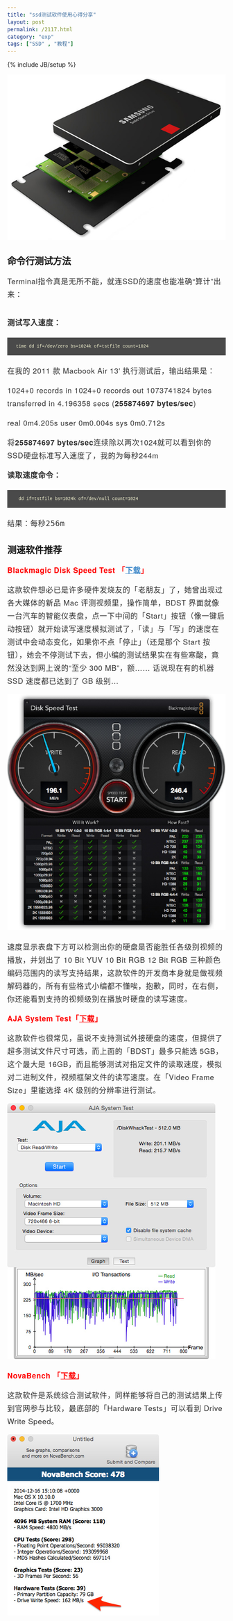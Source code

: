 ```yaml
---
title: "ssd测试软件使用心得分享"
layout: post
permalink: /2117.html
category: "exp"
tags: ["SSD" , "教程"]
---
```

{% include JB/setup %}

![ssd测试软件使用心得分享~][1]


## 命令行测试方法


<p style="margin: 0px 0px 15px; letter-spacing: 0.2mm; font-size: 17px; line-height: 30px; color: #2f2f2f; font-family: 'Lucida Grande', 'Microsoft Yahei', 'Helvetica Neue', Helvetica, Arial, sans-serif;">
  Terminal指令真是无所不能，就连SSD的速度也能准确“算计”出来：
</p>

<div class="insert-post-ads" style="color: #555555; font-family: 'Lucida Grande', 'Microsoft Yahei', 'Helvetica Neue', Helvetica, Arial, sans-serif; font-size: 14px; line-height: 25px; clear: both; float: left; width: 910px; margin: 0px 0px 20px;">
</div>

<p style="margin: 0px 0px 15px; letter-spacing: 0.2mm; font-size: 17px; line-height: 30px; color: #2f2f2f; font-family: 'Lucida Grande', 'Microsoft Yahei', 'Helvetica Neue', Helvetica, Arial, sans-serif;">
  <strong>测试写入速度：</strong>
</p>

<pre style="padding: 10px 20px; font-family: 'courier new'; font-size: 12px; color: #f8f8d4; border-top-left-radius: 0px; border-top-right-radius: 0px; border-bottom-right-radius: 0px; border-bottom-left-radius: 0px; margin: 20px 0px; line-height: 20px; word-break: break-all; word-wrap: break-word; white-space: pre-wrap; background-color: #4a4a4a; border: none;"><code style="padding: 0px; font-family: Monaco, Menlo, Consolas, 'Courier New', monospace; font-size: 10px; color: inherit; border-top-left-radius: 3px; border-top-right-radius: 3px; border-bottom-right-radius: 3px; border-bottom-left-radius: 3px; background-color: transparent; border: 0px;">time dd if=/dev/zero bs=1024k of=tstfile count=1024</code></pre>

<p style="margin: 0px 0px 15px; letter-spacing: 0.2mm; font-size: 17px; line-height: 30px; color: #2f2f2f; font-family: 'Lucida Grande', 'Microsoft Yahei', 'Helvetica Neue', Helvetica, Arial, sans-serif;">
  在我的 2011 款 Macbook Air 13′ 执行测试后，输出结果是：
</p>

<p style="margin: 0px 0px 15px; letter-spacing: 0.2mm; font-size: 17px; line-height: 30px; color: #2f2f2f; font-family: 'Lucida Grande', 'Microsoft Yahei', 'Helvetica Neue', Helvetica, Arial, sans-serif;">
  1024+0 records in 1024+0 records out 1073741824 bytes transferred in 4.196358 secs (<strong>255874697 bytes/sec</strong>)
</p>

<p style="margin: 0px 0px 15px; letter-spacing: 0.2mm; font-size: 17px; line-height: 30px; color: #2f2f2f; font-family: 'Lucida Grande', 'Microsoft Yahei', 'Helvetica Neue', Helvetica, Arial, sans-serif;">
  real 0m4.205s user 0m0.004s sys 0m0.712s
</p>

<p style="margin: 0px 0px 15px; letter-spacing: 0.2mm; font-size: 17px; line-height: 30px; color: #2f2f2f; font-family: 'Lucida Grande', 'Microsoft Yahei', 'Helvetica Neue', Helvetica, Arial, sans-serif;">
  将<strong>255874697 bytes/sec</strong>连续除以两次1024就可以看到你的SSD硬盘标准写入速度了，我的为每秒244m
</p>

<p style="margin: 0px 0px 15px; letter-spacing: 0.2mm; font-size: 17px; line-height: 30px; color: #2f2f2f; font-family: 'Lucida Grande', 'Microsoft Yahei', 'Helvetica Neue', Helvetica, Arial, sans-serif;">
  <strong>读取速度命令：</strong>
</p>

<pre style="padding: 10px 20px; font-family: 'courier new'; font-size: 12px; color: #f8f8d4; border-top-left-radius: 0px; border-top-right-radius: 0px; border-bottom-right-radius: 0px; border-bottom-left-radius: 0px; margin: 20px 0px; line-height: 20px; word-break: break-all; word-wrap: break-word; white-space: pre-wrap; background-color: #4a4a4a; border: none;"><code style="padding: 0px; font-family: Monaco, Menlo, Consolas, 'Courier New', monospace; font-size: 10px; color: inherit; border-top-left-radius: 3px; border-top-right-radius: 3px; border-bottom-right-radius: 3px; border-bottom-left-radius: 3px; background-color: transparent; border: 0px;"> dd if=tstfile bs=1024k of=/dev/null count=1024</code></pre>

<p style="margin: 0px 0px 15px; letter-spacing: 0.2mm; font-size: 17px; line-height: 30px; color: #2f2f2f; font-family: 'Lucida Grande', 'Microsoft Yahei', 'Helvetica Neue', Helvetica, Arial, sans-serif;">
  <span style="font-family: monospace;">结果：每秒256m</span>
</p>


## 测速软件推荐


<p style="margin: 0px 0px 15px; letter-spacing: 0.2mm; font-size: 17px; line-height: 30px; color: #2f2f2f; font-family: 'Lucida Grande', 'Microsoft Yahei', 'Helvetica Neue', Helvetica, Arial, sans-serif;">
  <strong><span style="color: #ff0000;">Blackmagic Disk Speed Test 「<a style="color: #428bca; letter-spacing: 0.2mm;" title="" href="https://itunes.apple.com/cn/app/blackmagic-disk-speed-test/id425264550?mt=12&uo=4&at=11lceY" target="_blank" data-original-title="">下载</a>」</span></strong>
</p>

<p style="margin: 0px 0px 15px; letter-spacing: 0.2mm; font-size: 17px; line-height: 30px; color: #2f2f2f; font-family: 'Lucida Grande', 'Microsoft Yahei', 'Helvetica Neue', Helvetica, Arial, sans-serif;">
  这款软件想必已是许多硬件发烧友的「老朋友」了，她曾出现过各大媒体的新品 Mac 评测视频里，操作简单，BDST 界面就像一台汽车的智能仪表盘，点一下中间的「Start」按钮（像一键启动按钮）就开始读写速度模拟测试了，「读」与「写」的速度在测试中会动态变化，如果你不点「停止」（还是那个 Start 按钮），她会不停测试下去，但小编的测试结果实在有些寒酸，竟然没达到网上说的“至少 300 MB”，额…… 话说现在有的机器 SSD 速度都已达到了 GB 级别…
</p>

<p style="margin: 0px 0px 15px; letter-spacing: 0.2mm; font-size: 17px; line-height: 30px; color: #2f2f2f; font-family: 'Lucida Grande', 'Microsoft Yahei', 'Helvetica Neue', Helvetica, Arial, sans-serif;">
  <img src="/wp-content/uploads/sinapicv2-backup/2117-ww3-mw600-005V4vEUjw1enuh939islj30me0o6jyz.jpg" alt="ssd测试软件使用心得分享~" />
</p>

<p style="margin: 0px 0px 15px; letter-spacing: 0.2mm; font-size: 17px; line-height: 30px; color: #2f2f2f; font-family: 'Lucida Grande', 'Microsoft Yahei', 'Helvetica Neue', Helvetica, Arial, sans-serif;">
  速度显示表盘下方可以检测出你的硬盘是否能胜任各级别视频的播放，并划出了 10 Bit YUV 10 Bit RGB 12 Bit RGB 三种颜色编码范围内的读写支持结果，这款软件的开发商本身就是做视频解码器的，所有有些格式小编都不懂唉，抱歉，同时，在右侧，你还能看到支持的视频级别在播放时硬盘的读写速度。
</p>

<p style="margin: 0px 0px 15px; letter-spacing: 0.2mm; font-size: 17px; line-height: 30px; color: #2f2f2f; font-family: 'Lucida Grande', 'Microsoft Yahei', 'Helvetica Neue', Helvetica, Arial, sans-serif;">
  <span style="color: #ff0000;"><strong>AJA System Test「<a style="color: #ff0000; letter-spacing: 0.2mm;" title="" href="https://www.aja.com/en/products/aja-system-test" target="_blank" data-original-title="">下载</a>」</strong></span>
</p>

<p style="margin: 0px 0px 15px; letter-spacing: 0.2mm; font-size: 17px; line-height: 30px; color: #2f2f2f; font-family: 'Lucida Grande', 'Microsoft Yahei', 'Helvetica Neue', Helvetica, Arial, sans-serif;">
  这款软件也很常见，虽说不支持测试外接硬盘的速度，但提供了超多测试文件尺寸可选，而上面的「BDST」最多只能选 5GB，这个最大是 16GB，而且能够测试对指定文件的读取速度，模拟对二进制文件，视频框架文件的读写速度。在「Video Frame Size」里能选择 4K 级别的分辨率进行测试。
</p>

<p style="margin: 0px 0px 15px; letter-spacing: 0.2mm; font-size: 17px; line-height: 30px; color: #2f2f2f; font-family: 'Lucida Grande', 'Microsoft Yahei', 'Helvetica Neue', Helvetica, Arial, sans-serif;">
  <img src="/wp-content/uploads/sinapicv2-backup/2117-ww1-mw600-005V4vEUjw1enuh9iaksbj30dc0gd76x.jpg" alt="ssd测试软件使用心得分享~" />
</p>

<p style="margin: 0px 0px 15px; letter-spacing: 0.2mm; font-size: 17px; line-height: 30px; color: #2f2f2f; font-family: 'Lucida Grande', 'Microsoft Yahei', 'Helvetica Neue', Helvetica, Arial, sans-serif;">
  <strong><span style="color: #ff0000;">NovaBench 「<a style="color: #ff0000; letter-spacing: 0.2mm;" title="" href="https://novabench.com/download.php" target="_blank" data-original-title="">下载</a>」</span></strong>
</p>

<p style="margin: 0px 0px 15px; letter-spacing: 0.2mm; font-size: 17px; line-height: 30px; color: #2f2f2f; font-family: 'Lucida Grande', 'Microsoft Yahei', 'Helvetica Neue', Helvetica, Arial, sans-serif;">
  这款软件是系统综合测试软件，同样能够将自己的测试结果上传到官网参与比较，最底部的「Hardware Tests」可以看到 Drive Write Speed。
</p>

<p style="margin: 0px 0px 15px; letter-spacing: 0.2mm; font-size: 17px; line-height: 30px; color: #2f2f2f; font-family: 'Lucida Grande', 'Microsoft Yahei', 'Helvetica Neue', Helvetica, Arial, sans-serif;">
  <img src="/wp-content/uploads/sinapicv2-backup/2117-ww1-mw600-005V4vEUjw1enuha24w6mj309q0bldi0.jpg" alt="ssd测试软件使用心得分享~" />
</p>


 [1]: /wp-content/uploads/sinapicv2-backup/2117-ww3-large-005V4vEUjw1enuh8q17c5j30hi0d8q43.jpg

